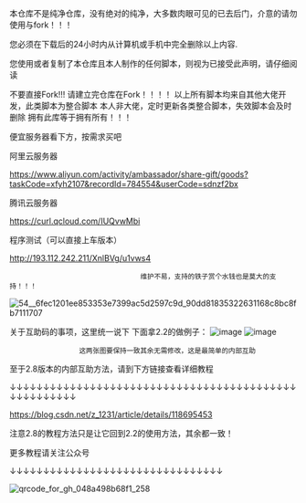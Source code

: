 本仓库不是纯净仓库，没有绝对的纯净，大多数肉眼可见的已去后门，介意的请勿使用与fork！！！

您必须在下载后的24小时内从计算机或手机中完全删除以上内容.

您使用或者复制了本仓库且本人制作的任何脚本，则视为已接受此声明，请仔细阅读

不要直接Fork!!!
请建立完仓库在Fork！！！！
以上所有脚本均来自其他大佬开发，此类脚本为整合脚本
本人非大佬，定时更新各类整合脚本，失效脚本会及时删除
拥有此库等于拥有所有！！！


便宜服务器看下方，按需求买吧

阿里云服务器

https://www.aliyun.com/activity/ambassador/share-gift/goods?taskCode=xfyh2107&recordId=784554&userCode=sdnzf2bx

腾讯云服务器

https://curl.qcloud.com/IUQvwMbi


程序测试（可以直接上车版本）

http://193.112.242.211/XnlBVg/u1vws4

                                    维护不易，支持的铁子赏个水钱也是莫大的支持！！！
 ![54__6fec1201ee853353e7399ac5d2597c9d_90dd81835322631168c8bc8fb7111707](https://user-images.githubusercontent.com/83000809/126744495-21a4d77f-8a0d-4483-96a4-100c9dccdae2.png)

关于互助码的事项，这里统一说下
下面拿2.2的做例子：
![image](https://user-images.githubusercontent.com/83000809/126745729-a5a5b690-bbe7-4240-a070-82dfbb5b4f3f.png)
![image](https://user-images.githubusercontent.com/83000809/126745797-a0cea73e-3d0e-403f-ab15-30d234031f7a.png)

                     这两张图要保持一致其余无需修改，这是最简单的内部互助
至于2.8版本的内部互助方法，请到下方链接查看详细教程

↓↓↓↓↓↓↓↓↓↓↓↓↓↓↓↓↓↓↓↓↓↓↓↓↓↓↓↓↓↓↓↓↓↓↓↓↓↓↓↓↓↓↓↓↓↓↓↓↓↓↓↓↓

https://blog.csdn.net/z_1231/article/details/118695453

注意2.8的教程方法只是让它回到2.2的使用方法，其余都一致！

更多教程请关注公众号

↓↓↓↓↓↓↓↓↓↓↓↓↓↓↓↓↓↓↓↓↓↓↓↓↓↓↓↓↓↓↓↓

![qrcode_for_gh_048a498b68f1_258](https://user-images.githubusercontent.com/83000809/127257735-e6032090-d04c-413d-8094-22ab36b3caa1.jpg)

